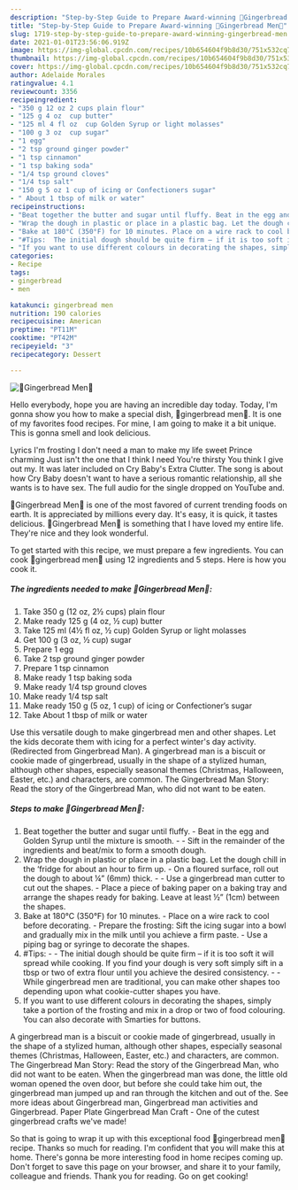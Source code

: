 ```yaml
---
description: "Step-by-Step Guide to Prepare Award-winning 🍪Gingerbread Men🍪"
title: "Step-by-Step Guide to Prepare Award-winning 🍪Gingerbread Men🍪"
slug: 1719-step-by-step-guide-to-prepare-award-winning-gingerbread-men
date: 2021-01-01T23:56:06.919Z
image: https://img-global.cpcdn.com/recipes/10b654604f9b8d30/751x532cq70/🍪gingerbread-men🍪-recipe-main-photo.jpg
thumbnail: https://img-global.cpcdn.com/recipes/10b654604f9b8d30/751x532cq70/🍪gingerbread-men🍪-recipe-main-photo.jpg
cover: https://img-global.cpcdn.com/recipes/10b654604f9b8d30/751x532cq70/🍪gingerbread-men🍪-recipe-main-photo.jpg
author: Adelaide Morales
ratingvalue: 4.1
reviewcount: 3356
recipeingredient:
- "350 g 12 oz 2 cups plain flour"
- "125 g 4 oz  cup butter"
- "125 ml 4 fl oz  cup Golden Syrup or light molasses"
- "100 g 3 oz  cup sugar"
- "1 egg"
- "2 tsp ground ginger powder"
- "1 tsp cinnamon"
- "1 tsp baking soda"
- "1/4 tsp ground cloves"
- "1/4 tsp salt"
- "150 g 5 oz 1 cup of icing or Confectioners sugar"
- " About 1 tbsp of milk or water"
recipeinstructions:
- "Beat together the butter and sugar until fluffy. Beat in the egg and Golden Syrup until the mixture is smooth.  Sift in the remainder of the ingredients and beat/mix to form a smooth dough."
- "Wrap the dough in plastic or place in a plastic bag. Let the dough chill in the ‘fridge for about an hour to firm up. On a floured surface, roll out the dough to about ¼” (6mm) thick.   Use a gingerbread man cutter to cut out the shapes. Place a piece of baking paper on a baking tray and arrange the shapes ready for baking. Leave at least ½” (1cm) between the shapes."
- "Bake at 180°C (350°F) for 10 minutes. Place on a wire rack to cool before decorating. Prepare the frosting: Sift the icing sugar into a bowl and gradually mix in the milk until you achieve a firm paste. Use a piping bag or syringe to decorate the shapes."
- "#Tips:  The initial dough should be quite firm – if it is too soft it will spread while cooking. If you find your dough is very soft simply sift in a tbsp or two of extra flour until you achieve the desired consistency.  While gingerbread men are traditional, you can make other shapes too depending upon what cookie-cutter shapes you have."
- "If you want to use different colours in decorating the shapes, simply take a portion of the frosting and mix in a drop or two of food colouring. You can also decorate with Smarties for buttons."
categories:
- Recipe
tags:
- gingerbread
- men

katakunci: gingerbread men 
nutrition: 190 calories
recipecuisine: American
preptime: "PT11M"
cooktime: "PT42M"
recipeyield: "3"
recipecategory: Dessert

---
```



![🍪Gingerbread Men🍪](https://img-global.cpcdn.com/recipes/10b654604f9b8d30/751x532cq70/🍪gingerbread-men🍪-recipe-main-photo.jpg)

Hello everybody, hope you are having an incredible day today. Today, I'm gonna show you how to make a special dish, 🍪gingerbread men🍪. It is one of my favorites food recipes. For mine, I am going to make it a bit unique. This is gonna smell and look delicious.

Lyrics I&#39;m frosting I don&#39;t need a man to make my life sweet Prince charming Just isn&#39;t the one that I think I need You&#39;re thirsty You think I give out my. It was later included on Cry Baby&#39;s Extra Clutter. The song is about how Cry Baby doesn&#39;t want to have a serious romantic relationship, all she wants is to have sex. The full audio for the single dropped on YouTube and.

🍪Gingerbread Men🍪 is one of the most favored of current trending foods on earth. It is appreciated by millions every day. It's easy, it is quick, it tastes delicious. 🍪Gingerbread Men🍪 is something that I have loved my entire life. They're nice and they look wonderful.


To get started with this recipe, we must prepare a few ingredients. You can cook 🍪gingerbread men🍪 using 12 ingredients and 5 steps. Here is how you cook it.

<!--inarticleads1-->

##### The ingredients needed to make 🍪Gingerbread Men🍪:

1. Take 350 g (12 oz, 2½ cups) plain flour
1. Make ready 125 g (4 oz, ½ cup) butter
1. Take 125 ml (4½ fl oz, ½ cup) Golden Syrup or light molasses
1. Get 100 g (3 oz, ½ cup) sugar
1. Prepare 1 egg
1. Take 2 tsp ground ginger powder
1. Prepare 1 tsp cinnamon
1. Make ready 1 tsp baking soda
1. Make ready 1/4 tsp ground cloves
1. Make ready 1/4 tsp salt
1. Make ready 150 g (5 oz, 1 cup) of icing or Confectioner’s sugar
1. Take  About 1 tbsp of milk or water


Use this versatile dough to make gingerbread men and other shapes. Let the kids decorate them with icing for a perfect winter&#39;s day activity. (Redirected from Gingerbread Man). A gingerbread man is a biscuit or cookie made of gingerbread, usually in the shape of a stylized human, although other shapes, especially seasonal themes (Christmas, Halloween, Easter, etc.) and characters, are common. The Gingerbread Man Story: Read the story of the Gingerbread Man, who did not want to be eaten. 

<!--inarticleads2-->

##### Steps to make 🍪Gingerbread Men🍪:

1. Beat together the butter and sugar until fluffy. - Beat in the egg and Golden Syrup until the mixture is smooth. -  - Sift in the remainder of the ingredients and beat/mix to form a smooth dough.
1. Wrap the dough in plastic or place in a plastic bag. Let the dough chill in the ‘fridge for about an hour to firm up. - On a floured surface, roll out the dough to about ¼” (6mm) thick.  -  - Use a gingerbread man cutter to cut out the shapes. - Place a piece of baking paper on a baking tray and arrange the shapes ready for baking. Leave at least ½” (1cm) between the shapes.
1. Bake at 180°C (350°F) for 10 minutes. - Place on a wire rack to cool before decorating. - Prepare the frosting: Sift the icing sugar into a bowl and gradually mix in the milk until you achieve a firm paste. - Use a piping bag or syringe to decorate the shapes.
1. #Tips: -  - The initial dough should be quite firm – if it is too soft it will spread while cooking. If you find your dough is very soft simply sift in a tbsp or two of extra flour until you achieve the desired consistency. -  - While gingerbread men are traditional, you can make other shapes too depending upon what cookie-cutter shapes you have.
1. If you want to use different colours in decorating the shapes, simply take a portion of the frosting and mix in a drop or two of food colouring. You can also decorate with Smarties for buttons.


A gingerbread man is a biscuit or cookie made of gingerbread, usually in the shape of a stylized human, although other shapes, especially seasonal themes (Christmas, Halloween, Easter, etc.) and characters, are common. The Gingerbread Man Story: Read the story of the Gingerbread Man, who did not want to be eaten. When the gingerbread man was done, the little old woman opened the oven door, but before she could take him out, the gingerbread man jumped up and ran through the kitchen and out of the. See more ideas about Gingerbread man, Gingerbread man activities and Gingerbread. Paper Plate Gingerbread Man Craft - One of the cutest gingerbread crafts we&#39;ve made! 

So that is going to wrap it up with this exceptional food 🍪gingerbread men🍪 recipe. Thanks so much for reading. I'm confident that you will make this at home. There's gonna be more interesting food in home recipes coming up. Don't forget to save this page on your browser, and share it to your family, colleague and friends. Thank you for reading. Go on get cooking!
